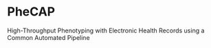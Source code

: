 # PheCAP
High-Throughput Phenotyping with Electronic Health Records using a Common Automated Pipeline
